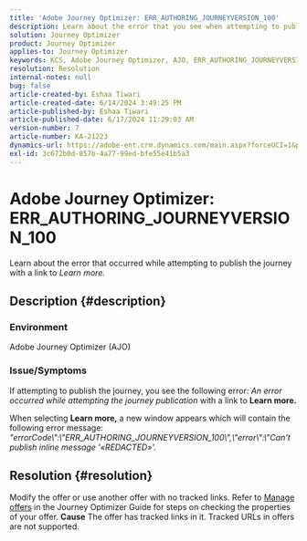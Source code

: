 ```yaml
---
title: 'Adobe Journey Optimizer: ERR_AUTHORING_JOURNEYVERSION_100'
description: Learn about the error that you see when attempting to publish the journey.
solution: Journey Optimizer
product: Journey Optimizer
applies-to: Journey Optimizer
keywords: KCS, Adobe Journey Optimizer, AJO, ERR_AUTHORING_JOURNEYVERSION_100, publish journey
resolution: Resolution
internal-notes: null
bug: false
article-created-by: Eshaa Tiwari
article-created-date: 6/14/2024 3:49:25 PM
article-published-by: Eshaa Tiwari
article-published-date: 6/17/2024 11:29:03 AM
version-number: 7
article-number: KA-21223
dynamics-url: https://adobe-ent.crm.dynamics.com/main.aspx?forceUCI=1&pagetype=entityrecord&etn=knowledgearticle&id=372117a9-652a-ef11-840a-6045bd029b18
exl-id: 3c672b0d-857b-4a77-99ed-bfe55e41b5a3
---
```

# Adobe Journey Optimizer: ERR_AUTHORING_JOURNEYVERSION_100


Learn about the error that occurred while attempting to publish the journey with a link to *Learn more.*

## Description {#description}


### <b>Environment</b>

Adobe Journey Optimizer (AJO)

### <b>Issue/Symptoms</b>

If attempting to publish the journey, you see the following error: *An error occurred while attempting the journey publication* with a link to <b>Learn more.</b>

When selecting <b>Learn more,</b> a new window appears which will contain the following error message:
*"errorCode\\\":\\\"ERR_AUTHORING_JOURNEYVERSION_100\\\",\\\"error\\\":\\\"Can't publish inline message '«REDACTED»'.*

## Resolution {#resolution}


Modify the offer or use another offer with no tracked links. Refer to [Manage offers](https://experienceleague.adobe.com/docs/journey-optimizer/using/offer-decisioning/managing-offers-in-the-offer-library/configure-offers/creating-personalized-offers.html?lang=en#offer-list) in the Journey Optimizer Guide for steps on checking the properties of your offer.
<b>Cause</b>
The offer has tracked links in it. Tracked URLs in offers are not supported.
